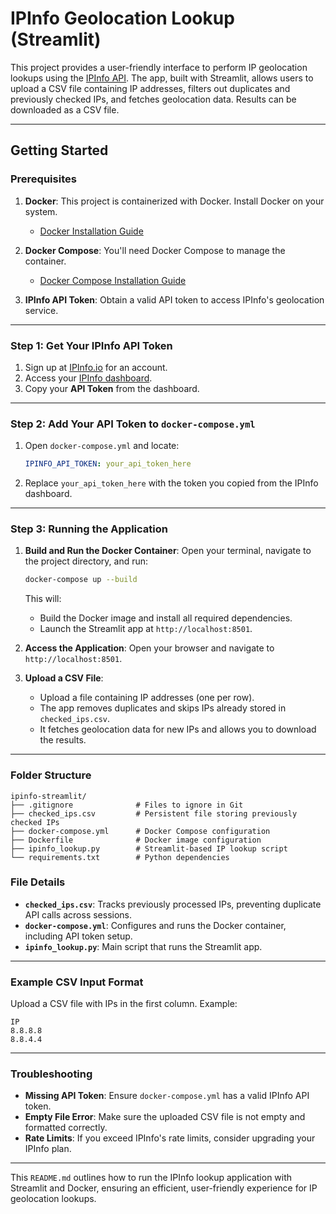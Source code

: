 # IPInfo Geolocation Lookup (Streamlit)

This project provides a user-friendly interface to perform IP geolocation lookups using the [IPInfo API](https://ipinfo.io). The app, built with Streamlit, allows users to upload a CSV file containing IP addresses, filters out duplicates and previously checked IPs, and fetches geolocation data. Results can be downloaded as a CSV file.

---

## Getting Started

### Prerequisites

1. **Docker**: This project is containerized with Docker. Install Docker on your system.
   - [Docker Installation Guide](https://docs.docker.com/get-docker/)

2. **Docker Compose**: You'll need Docker Compose to manage the container.
   - [Docker Compose Installation Guide](https://docs.docker.com/compose/install/)

3. **IPInfo API Token**: Obtain a valid API token to access IPInfo's geolocation service.

---

### Step 1: Get Your IPInfo API Token

1. Sign up at [IPInfo.io](https://ipinfo.io/signup) for an account.
2. Access your [IPInfo dashboard](https://ipinfo.io/account).
3. Copy your **API Token** from the dashboard.

---

### Step 2: Add Your API Token to `docker-compose.yml`

1. Open `docker-compose.yml` and locate:
   ```yaml
   IPINFO_API_TOKEN: your_api_token_here
   ```
2. Replace `your_api_token_here` with the token you copied from the IPInfo dashboard.

---

### Step 3: Running the Application

1. **Build and Run the Docker Container**:
   Open your terminal, navigate to the project directory, and run:
   ```bash
   docker-compose up --build
   ```
   This will:
   - Build the Docker image and install all required dependencies.
   - Launch the Streamlit app at `http://localhost:8501`.

2. **Access the Application**:
   Open your browser and navigate to `http://localhost:8501`.

3. **Upload a CSV File**:
   - Upload a file containing IP addresses (one per row).
   - The app removes duplicates and skips IPs already stored in `checked_ips.csv`.
   - It fetches geolocation data for new IPs and allows you to download the results.

---

### Folder Structure

```
ipinfo-streamlit/
├── .gitignore              # Files to ignore in Git
├── checked_ips.csv         # Persistent file storing previously checked IPs
├── docker-compose.yml      # Docker Compose configuration
├── Dockerfile              # Docker image configuration
├── ipinfo_lookup.py        # Streamlit-based IP lookup script
└── requirements.txt        # Python dependencies
```

### File Details

- **`checked_ips.csv`**: Tracks previously processed IPs, preventing duplicate API calls across sessions.
- **`docker-compose.yml`**: Configures and runs the Docker container, including API token setup.
- **`ipinfo_lookup.py`**: Main script that runs the Streamlit app.

---

### Example CSV Input Format

Upload a CSV file with IPs in the first column. Example:

```
IP
8.8.8.8
8.8.4.4
```

---

### Troubleshooting

- **Missing API Token**: Ensure `docker-compose.yml` has a valid IPInfo API token.
- **Empty File Error**: Make sure the uploaded CSV file is not empty and formatted correctly.
- **Rate Limits**: If you exceed IPInfo's rate limits, consider upgrading your IPInfo plan.

---

This `README.md` outlines how to run the IPInfo lookup application with Streamlit and Docker, ensuring an efficient, user-friendly experience for IP geolocation lookups.